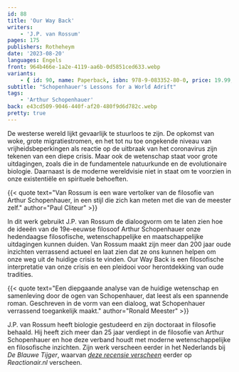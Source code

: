 ```yaml
---
id: 88
title: 'Our Way Back'
writers:
    - 'J.P. van Rossum'
pages: 175
publishers: Rotheheym
date: '2023-08-20'
languages: Engels
front: 964b466e-1a2e-4119-aa6b-0d5851ced633.webp
variants:
    - { id: 90, name: Paperback, isbn: 978-9-083352-80-0, price: 19.99, out_of_stock: 0 }
subtitle: "Schopenhauer's Lessons for a World Adrift"
tags:
    - 'Arthur Schopenhauer'
back: e43cd509-9046-440f-af20-480f9d6d782c.webp
pretty: true
---
```


De westerse wereld lijkt gevaarlijk te stuurloos te zijn. De opkomst van woke, grote migratiestromen, en het tot nu toe ongekende niveau van vrijheidsbeperkingen als reactie op de uitbraak van het coronavirus zijn tekenen van een diepe crisis. Maar ook de wetenschap staat voor grote uitdagingen, zoals die in de fundamentele natuurkunde en de evolutionaire biologie. Daarnaast is de moderne wereldvisie niet in staat om te voorzien in onze existentiële en spirituele behoeften.

{{< quote text="Van Rossum is een ware vertolker van de filosofie van Arthur Schopenhauer, in een stijl die zich kan meten met die van de meester zelf." author="Paul Cliteur" >}}

In dit werk gebruikt J.P. van Rossum de dialoogvorm om te laten zien hoe de ideeën van de 19e-eeuwse filosoof Arthur Schopenhauer onze hedendaagse filosofische, wetenschappelijke en maatschappelijke uitdagingen kunnen duiden. Van Rossum maakt zijn meer dan 200 jaar oude inzichten verrassend actueel en laat zien dat ze ons kunnen helpen om onze weg uit de huidige crisis te vinden. Our Way Back is een filosofische interpretatie van onze crisis en een pleidooi voor herontdekking van oude tradities.

{{< quote text="Een diepgaande analyse van de huidige wetenschap en samenleving door de ogen van Schopenhauer, dat leest als een spannende roman. Geschreven in de vorm van een dialoog, wat Schopenhauer verrassend toegankelijk maakt." author="Ronald Meester" >}}


J.P. van Rossum heeft biologie gestudeerd en zijn doctoraat in filosofie behaald. Hij heeft zich meer dan 25 jaar verdiept in de filosofie van Arthur Schopenhauer en hoe deze verband houdt met moderne wetenschappelijke en filosofische inzichten. Zijn werk verscheen eerder in het Nederlands bij *De Blauwe Tijger*, waarvan *[deze recensie verscheen](https://reactionair.nl/artikelen/in-gesprek-over-schopenhauer/)* eerder op *Reactionair.nl* verscheen.
